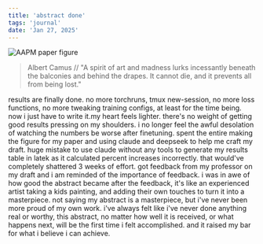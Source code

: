 ```yaml
---
title: 'abstract done'
tags: 'journal'
date: 'Jan 27, 2025'
---
```


![AAPM paper figure](/images/paperfigure.png)

> Albert Camus // "A spirit of art and madness lurks incessantly beneath the balconies and behind the drapes. It cannot die, and it prevents all from being lost."

results are finally done. no more torchruns, tmux new-session, no more loss functions, no more tweaking training configs, at least for the time being. now i just have to write it.my heart feels lighter. there's no weight of getting good results pressing on my shoulders. i no longer feel the awful desolation of watching the numbers be worse after finetuning. spent the entire making the figure for my paper and using claude and deepseek to help me craft my draft. huge mistake to use claude without any tools to generate my results table in latek as it calculated percent increases incorrectly. that would've completely shattered 3 weeks of effort. got feedback from my professor on my draft and i am reminded of the importance of feedback. i was in awe of how good the abstract became after the feedback, it's like an experienced artist taking a kids painting, and adding their own touches to turn it into a masterpiece. not saying my abstract is a masterpiece, but i've never been more proud of my own work. i've always felt like i've never done anything real or worthy, this abstract, no matter how well it is received, or what happens next, will be the first time i felt accomplished. and it raised my bar for what i believe i can achieve.
